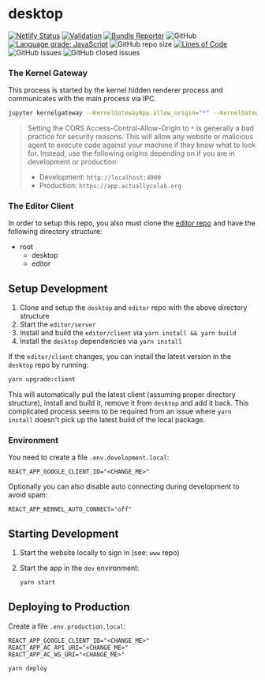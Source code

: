 # desktop

[![Netlify Status](https://api.netlify.com/api/v1/badges/8dd233ec-aeab-42f6-b94c-8966c12d2ce7/deploy-status)](https://app.netlify.com/sites/actually-colab-app/deploys) [![Validation](https://github.com/actually-colab/desktop/actions/workflows/validation.yml/badge.svg)](https://github.com/actually-colab/desktop/actions/workflows/validation.yml) [![Bundle Reporter](https://github.com/actually-colab/desktop/actions/workflows/bundle-reporter.yml/badge.svg)](https://github.com/actually-colab/desktop/actions/workflows/bundle-reporter.yml) ![GitHub](https://img.shields.io/github/license/actually-colab/desktop) [![Language grade: JavaScript](https://img.shields.io/lgtm/grade/javascript/g/actually-colab/desktop.svg?logo=lgtm&logoWidth=18)](https://lgtm.com/projects/g/actually-colab/desktop/context:javascript) ![GitHub repo size](https://img.shields.io/github/repo-size/actually-colab/desktop) [![Lines of Code](https://tokei.rs/b1/github/actually-colab/desktop)](https://github.com/actually-colab/desktop) ![GitHub issues](https://img.shields.io/github/issues/actually-colab/desktop) ![GitHub closed issues](https://img.shields.io/github/issues-closed/actually-colab/desktop)

### The Kernel Gateway

This process is started by the kernel hidden renderer process and communicates with the main process via IPC.

```bash
jupyter kernelgateway --KernelGatewayApp.allow_origin="*" --KernelGatewayApp.allow_headers="content-type" --KernelGatewayApp.allow_methods="*"
```

> Setting the CORS Access-Control-Allow-Origin to `*` is generally a bad practice for security reasons. This will allow any website or malicious agent to execute code against your machine if they know what to look for. Instead, use the following origins depending on if you are in development or production:
>
> - Development: `http://localhost:4000`
> - Production: `https://app.actuallycolab.org`

### The Editor Client

In order to setup this repo, you also must clone the [editor repo](https://github.com/actually-colab/editor) and have the following directory structure:

- root
  - desktop
  - editor

## Setup Development

1. Clone and setup the `desktop` and `editor` repo with the above directory structure
2. Start the `editor/server`
3. Install and build the `editor/client` via `yarn install && yarn build`
4. Install the `desktop` dependencies via `yarn install`

If the `editor/client` changes, you can install the latest version in the `desktop` repo by running:

```bash
yarn upgrade:client
```

This will automatically pull the latest client (assuming proper directory structure), install and build it, remove it from `desktop` and add it back. This complicated process seems to be required from an issue where `yarn install` doesn't pick up the latest build of the local package.

### Environment

You need to create a file `.env.development.local`:

```
REACT_APP_GOOGLE_CLIENT_ID="<CHANGE_ME>"
```

Optionally you can also disable auto connecting during development to avoid spam:

```
REACT_APP_KERNEL_AUTO_CONNECT="off"
```

## Starting Development

1. Start the website locally to sign in (see: `www` repo)
2. Start the app in the `dev` environment:

   ```bash
   yarn start
   ```

## Deploying to Production

Create a file `.env.production.local`:

```
REACT_APP_GOOGLE_CLIENT_ID="<CHANGE_ME>"
REACT_APP_AC_API_URI="<CHANGE_ME>"
REACT_APP_AC_WS_URI="<CHANGE_ME>"
```

```bash
yarn deploy
```
